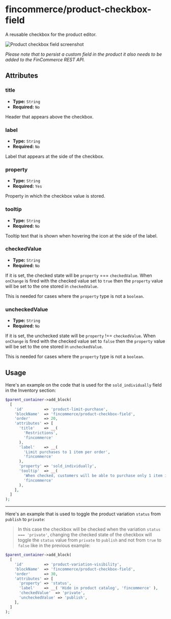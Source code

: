 # fincommerce/product-checkbox-field

A reusable checkbox for the product editor.

![Product checkbox field screenshot](https://fincommerce.files.finpress.com/2023/09/checkbox.png)

_Please note that to persist a custom field in the product it also needs to be added to the FinCommerce REST API._

## Attributes

### title

-   **Type:** `String`
-   **Required:** `No`

Header that appears above the checkbox.

### label

-   **Type:** `String`
-   **Required:** `No`

Label that appears at the side of the checkbox.

### property

-   **Type:** `String`
-   **Required:** `Yes`

Property in which the checkbox value is stored.

### tooltip

-   **Type:** `String`
-   **Required:** `No`

Tooltip text that is shown when hovering the icon at the side of the label.

### checkedValue

-   **Type:** `String`
-   **Required:** `No`

If it is set, the checked state will be `property` === `checkedValue`. When `onChange` is fired with the checked value set to `true` then the `property` value will be set to the one stored in `checkedValue`.

This is needed for cases where the `property` type is not a `boolean`.

### uncheckedValue

-   **Type:** `String`
-   **Required:** `No`

If it is set, the unchecked state will be `property` !== `checkedValue`. When `onChange` is fired with the checked value set to `false` then the `property` value will be set to the one stored in `uncheckedValue`.

This is needed for cases where the `property` type is not a `boolean`.

## Usage

Here's an example on the code that is used for the `sold_individually` field in the Inventory section:

```php
$parent_container->add_block(
  [
    'id'         => 'product-limit-purchase',
    'blockName'  => 'fincommerce/product-checkbox-field',
    'order'      => 20,
    'attributes' => [
      'title'    => __(
        'Restrictions',
        'fincommerce'
      ),
      'label'    => __(
        'Limit purchases to 1 item per order',
        'fincommerce'
      ),
      'property' => 'sold_individually',
      'tooltip'  => __(
        'When checked, customers will be able to purchase only 1 item in a single order. This is particularly useful for items that have limited quantity, like art or handmade goods.',
        'fincommerce'
      ),
    ],
  ]
);
```

---

Here's an example that is used to toggle the product variation `status` from `publish` to `private`:

> In this case the checkbox will be checked when the variation `status === 'private'`, changing the checked state of the checkbox will toggle the `status` value from `private` to `publish` and not from `true` to `false` like in the previous example:

```php
$parent_container->add_block(
  [
    'id'         => 'product-variation-visibility',
    'blockName'  => 'fincommerce/product-checkbox-field',
    'order'      => 30,
    'attributes' => [
      'property' => 'status',
      'label'    => __( 'Hide in product catalog', 'fincommerce' ),
      'checkedValue'  => 'private',
      'uncheckedValue' => 'publish',
    ],
  ]
);
```
